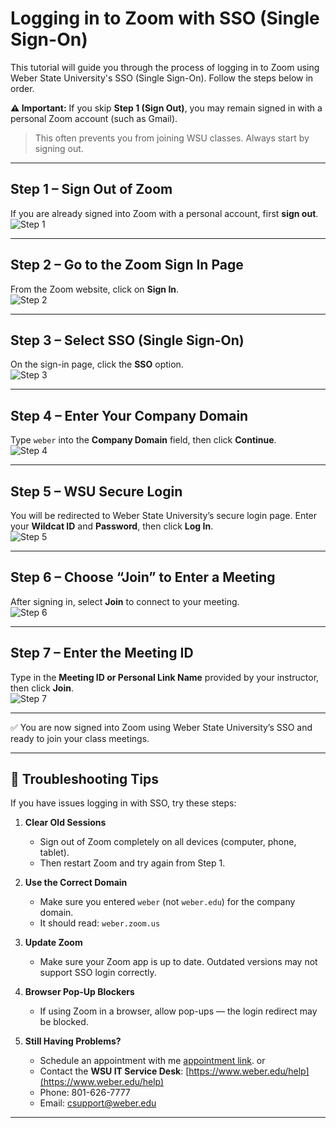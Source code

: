 # Logging in to Zoom with SSO (Single Sign-On)

This tutorial will guide you through the process of logging in to Zoom using Weber State University's SSO (Single Sign-On). Follow the steps below in order.

**⚠️ Important:** If you skip **Step 1 (Sign Out)**, you may remain signed in with a personal Zoom account (such as Gmail).  
> This often prevents you from joining WSU classes. Always start by signing out.

---

## Step 1 – Sign Out of Zoom
If you are already signed into Zoom with a personal account, first **sign out**.  
![Step 1](images/01.png)

---

## Step 2 – Go to the Zoom Sign In Page
From the Zoom website, click on **Sign In**.  
![Step 2](images/02.png)

---

## Step 3 – Select SSO (Single Sign-On)
On the sign-in page, click the **SSO** option.  
![Step 3](images/03.png)

---

## Step 4 – Enter Your Company Domain
Type `weber` into the **Company Domain** field, then click **Continue**.  
![Step 4](images/04.png)

---

## Step 5 – WSU Secure Login
You will be redirected to Weber State University’s secure login page. Enter your **Wildcat ID** and **Password**, then click **Log In**.  
![Step 5](images/05.png)

---

## Step 6 – Choose “Join” to Enter a Meeting
After signing in, select **Join** to connect to your meeting.  
![Step 6](images/06.png)

---

## Step 7 – Enter the Meeting ID
Type in the **Meeting ID or Personal Link Name** provided by your instructor, then click **Join**.  
![Step 7](images/07.png)

---

✅ You are now signed into Zoom using Weber State University’s SSO and ready to join your class meetings.

---

## 🔧 Troubleshooting Tips

If you have issues logging in with SSO, try these steps:

1. **Clear Old Sessions**  
   - Sign out of Zoom completely on all devices (computer, phone, tablet).  
   - Then restart Zoom and try again from Step 1.

2. **Use the Correct Domain**  
   - Make sure you entered `weber` (not `weber.edu`) for the company domain.  
   - It should read: `weber.zoom.us`

3. **Update Zoom**  
   - Make sure your Zoom app is up to date. Outdated versions may not support SSO login correctly.

4. **Browser Pop-Up Blockers**  
   - If using Zoom in a browser, allow pop-ups — the login redirect may be blocked.

5. **Still Having Problems?**  
   - Schedule an appointment with me [appointment link](https://calendar.google.com/calendar/u/0/appointments/schedules/AcZssZ2ZxOHd88y9dR5ZmI1YgcfcnhVGj2lfXlknmyVUPbRtVoTjHj3OJbIADiaxM2RC9pGFkeTWF6CK?gv=true).
     or  
   - Contact the **WSU IT Service Desk**: [https://www.weber.edu/help](https://www.weber.edu/help)  
   - Phone: 801-626-7777  
   - Email: csupport@weber.edu  

---

